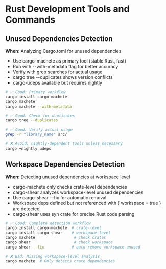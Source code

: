 # Rust Development Tools and Commands

## Unused Dependencies Detection
**When**: Analyzing Cargo.toml for unused dependencies
- Use cargo-machete as primary tool (stable Rust, fast)
- Run with --with-metadata flag for better accuracy
- Verify with grep searches for actual usage
- cargo tree --duplicates shows version conflicts
- cargo-udeps available but requires nightly

```bash
# ✅ Good: Primary workflow
cargo install cargo-machete
cargo machete
cargo machete --with-metadata

# ✅ Good: Check for duplicates
cargo tree --duplicates

# ✅ Good: Verify actual usage
grep -r "library_name" src/

# ❌ Avoid: nightly-dependent tools unless necessary
cargo +nightly udeps
```

## Workspace Dependencies Detection
**When**: Detecting unused dependencies at workspace level
- cargo-machete only checks crate-level dependencies
- cargo-shear analyzes workspace-level unused dependencies
- Use cargo-shear --fix for automatic removal
- Workspace deps defined but not referenced with { workspace = true } are detected
- cargo-shear uses syn crate for precise Rust code parsing

```bash
# ✅ Good: Complete detection workflow
cargo install cargo-machete  # crate-level
cargo install cargo-shear    # workspace-level
cargo machete                 # check crates
cargo shear                   # check workspace
cargo shear --fix            # auto-remove workspace unused

# ❌ Bad: Missing workspace-level analysis
cargo machete  # Only detects crate dependencies
```